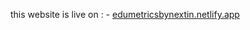 this website is live on : - [edumetricsbynextin.netlify.app](https://edumetricsbynextin.netlify.app/)
